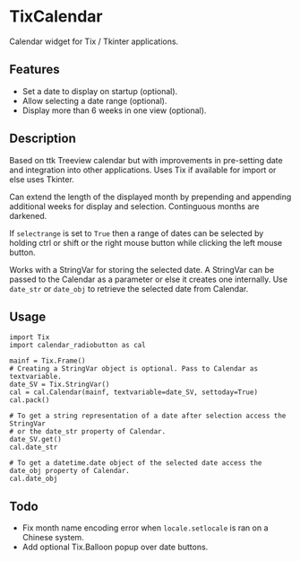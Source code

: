 TixCalendar
===========

Calendar widget for Tix / Tkinter applications.

Features
--------

- Set a date to display on startup (optional).
- Allow selecting a date range (optional).
- Display more than 6 weeks in one view (optional).

Description
-----------

Based on ttk Treeview calendar but with improvements in pre-setting date and integration into other applications. Uses Tix if available for import or else uses Tkinter.

Can extend the length of the displayed month by prepending and appending additional weeks for display and selection. Continguous months are darkened.

If `selectrange` is set to `True` then a range of dates can be selected by holding ctrl or shift or the right mouse button while clicking the left mouse button.

Works with a StringVar for storing the selected date. A StringVar can be passed to the Calendar as a parameter or else it creates one internally. Use `date_str` or `date_obj` to retrieve the selected date from Calendar.

Usage
-----

    import Tix
    import calendar_radiobutton as cal
    
    mainf = Tix.Frame()
    # Creating a StringVar object is optional. Pass to Calendar as textvariable.
    date_SV = Tix.StringVar()
    cal = cal.Calendar(mainf, textvariable=date_SV, settoday=True)
    cal.pack()
    
    # To get a string representation of a date after selection access the StringVar
    # or the date_str property of Calendar.
    date_SV.get()
    cal.date_str
    
    # To get a datetime.date object of the selected date access the date_obj property of Calendar.
    cal.date_obj

Todo
----

- Fix month name encoding error when `locale.setlocale` is ran on a Chinese system.
- Add optional Tix.Balloon popup over date buttons.
